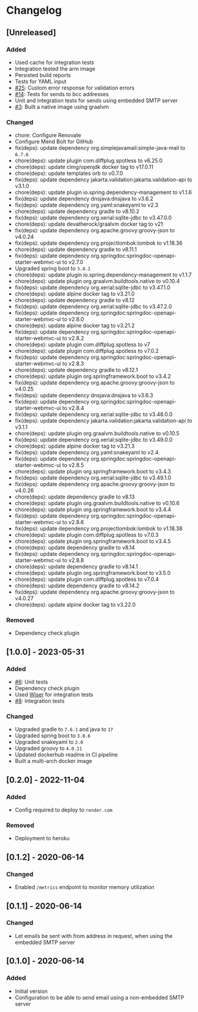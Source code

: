 # Changelog

## [Unreleased]
### Added
- Used cache for integration tests
- Integration tested the arm image
- Persisted build reports
- Tests for YAML input
- [#25](https://github.com/devatherock/email-sender/issues/25): Custom error response for validation errors
- [#14](https://github.com/devatherock/email-sender/issues/14): Tests for sends to bcc addresses
- Unit and integration tests for sends using embedded SMTP server
- [#3](https://github.com/devatherock/email-sender/issues/3): Built a native image using graalvm

### Changed
- chore: Configure Renovate
- Configure Mend Bolt for GitHub
- fix(deps): update dependency org.simplejavamail:simple-java-mail to `6.7.6`
- chore(deps): update plugin com.diffplug.spotless to v6.25.0
- chore(deps): update cimg/openjdk docker tag to v17.0.11
- chore(deps): update templates orb to v0.7.0
- fix(deps): update dependency jakarta.validation:jakarta.validation-api to v3.1.0
- chore(deps): update plugin io.spring.dependency-management to v1.1.6
- fix(deps): update dependency dnsjava:dnsjava to v3.6.2
- fix(deps): update dependency org.yaml:snakeyaml to v2.3
- chore(deps): update dependency gradle to v8.10.2
- fix(deps): update dependency org.xerial:sqlite-jdbc to v3.47.0.0
- chore(deps): update devatherock/graalvm docker tag to v21
- fix(deps): update dependency org.apache.groovy:groovy-json to v4.0.24
- fix(deps): update dependency org.projectlombok:lombok to v1.18.36
- chore(deps): update dependency gradle to v8.11.1
- fix(deps): update dependency org.springdoc:springdoc-openapi-starter-webmvc-ui to v2.7.0
- Upgraded spring boot to `3.4.1`
- chore(deps): update plugin io.spring.dependency-management to v1.1.7
- chore(deps): update plugin org.graalvm.buildtools.native to v0.10.4
- fix(deps): update dependency org.xerial:sqlite-jdbc to v3.47.1.0
- chore(deps): update alpine docker tag to v3.21.0
- chore(deps): update dependency gradle to v8.12
- fix(deps): update dependency org.xerial:sqlite-jdbc to v3.47.2.0
- fix(deps): update dependency org.springdoc:springdoc-openapi-starter-webmvc-ui to v2.8.0
- chore(deps): update alpine docker tag to v3.21.2
- fix(deps): update dependency org.springdoc:springdoc-openapi-starter-webmvc-ui to v2.8.2
- chore(deps): update plugin com.diffplug.spotless to v7
- chore(deps): update plugin com.diffplug.spotless to v7.0.2
- fix(deps): update dependency org.springdoc:springdoc-openapi-starter-webmvc-ui to v2.8.3
- chore(deps): update dependency gradle to v8.12.1
- chore(deps): update plugin org.springframework.boot to v3.4.2
- fix(deps): update dependency org.apache.groovy:groovy-json to v4.0.25
- fix(deps): update dependency dnsjava:dnsjava to v3.6.3
- fix(deps): update dependency org.springdoc:springdoc-openapi-starter-webmvc-ui to v2.8.4
- fix(deps): update dependency org.xerial:sqlite-jdbc to v3.48.0.0
- fix(deps): update dependency jakarta.validation:jakarta.validation-api to v3.1.1
- chore(deps): update plugin org.graalvm.buildtools.native to v0.10.5
- fix(deps): update dependency org.xerial:sqlite-jdbc to v3.49.0.0
- chore(deps): update alpine docker tag to v3.21.3
- fix(deps): update dependency org.yaml:snakeyaml to v2.4
- fix(deps): update dependency org.springdoc:springdoc-openapi-starter-webmvc-ui to v2.8.5
- chore(deps): update plugin org.springframework.boot to v3.4.3
- fix(deps): update dependency org.xerial:sqlite-jdbc to v3.49.1.0
- fix(deps): update dependency org.apache.groovy:groovy-json to v4.0.26
- chore(deps): update dependency gradle to v8.13
- chore(deps): update plugin org.graalvm.buildtools.native to v0.10.6
- chore(deps): update plugin org.springframework.boot to v3.4.4
- fix(deps): update dependency org.springdoc:springdoc-openapi-starter-webmvc-ui to v2.8.6
- fix(deps): update dependency org.projectlombok:lombok to v1.18.38
- chore(deps): update plugin com.diffplug.spotless to v7.0.3
- chore(deps): update plugin org.springframework.boot to v3.4.5
- chore(deps): update dependency gradle to v8.14
- fix(deps): update dependency org.springdoc:springdoc-openapi-starter-webmvc-ui to v2.8.8
- chore(deps): update dependency gradle to v8.14.1
- chore(deps): update plugin org.springframework.boot to v3.5.0
- chore(deps): update plugin com.diffplug.spotless to v7.0.4
- chore(deps): update dependency gradle to v8.14.2
- fix(deps): update dependency org.apache.groovy:groovy-json to v4.0.27
- chore(deps): update alpine docker tag to v3.22.0

### Removed
- Dependency check plugin

## [1.0.0] - 2023-05-31
### Added
- [#6](https://github.com/devatherock/email-sender/issues/6): Unit tests
- Dependency check plugin
- Used [Wiser](https://github.com/voodoodyne/subethasmtp/blob/master/Wiser.md) for integration tests
- [#8](https://github.com/devatherock/email-sender/issues/8): Integration tests

### Changed
- Upgraded gradle to `7.6.1` and java to `17`
- Upgraded spring boot to `3.0.6`
- Upgraded snakeyaml to `2.0`
- Upgraded groovy to `4.0.11`
- Updated dockerhub readme in CI pipeline
- Built a multi-arch docker image

## [0.2.0] - 2022-11-04
### Added
- Config required to deploy to `render.com`

### Removed
- Deployment to heroku

## [0.1.2] - 2020-06-14
### Changed
- Enabled `/metrics` endpoint to monitor memory utilization

## [0.1.1] - 2020-06-14
### Changed
- Let emails be sent with from address in request, when using the embedded SMTP server

## [0.1.0] - 2020-06-14
### Added
- Initial version
- Configuration to be able to send email using a non-embedded SMTP server